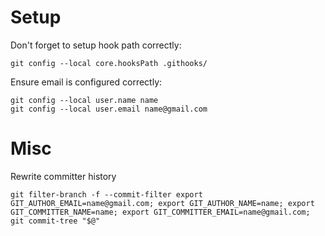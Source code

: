 # Setup

Don't forget to setup hook path correctly:

    git config --local core.hooksPath .githooks/

Ensure email is configured correctly:

    git config --local user.name name
    git config --local user.email name@gmail.com

# Misc

Rewrite committer history

    git filter-branch -f --commit-filter export GIT_AUTHOR_EMAIL=name@gmail.com; export GIT_AUTHOR_NAME=name; export GIT_COMMITTER_NAME=name; export GIT_COMMITTER_EMAIL=name@gmail.com; git commit-tree "$@"
